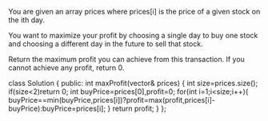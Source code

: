 You are given an array prices where prices[i] is the price of a given stock on the ith day.

You want to maximize your profit by choosing a single day to buy one stock and choosing a different day in the future to sell that stock.

Return the maximum profit you can achieve from this transaction. If you cannot achieve any profit, return 0.

 
 
 class Solution {
public:
    int maxProfit(vector<int>& prices) {
        int size=prices.size();
        if(size<2)return 0;
        int buyPrice=prices[0],profit=0;
        for(int i=1;i<size;i++){
               buyPrice==min(buyPrice,prices[i])?profit=max(profit,prices[i]-buyPrice):buyPrice=prices[i];
        }
        return profit;
     }
};
